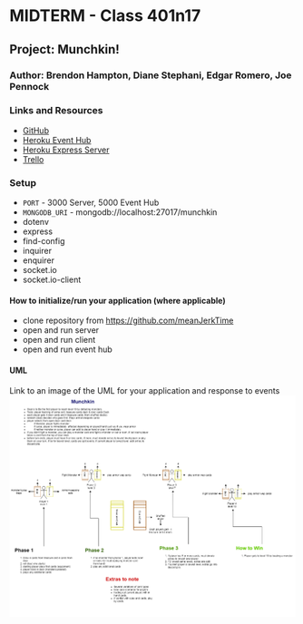 # MIDTERM - Class 401n17

## Project: Munchkin!

### Author: Brendon Hampton, Diane Stephani, Edgar Romero, Joe Pennock

### Links and Resources

- [GitHub](https://github.com/meanJerkTime)
- [Heroku Event Hub](https://munchkin-401-hub.herokuapp.com/)
- [Heroku Express Server](https://munchkin-401-server.herokuapp.com/)
- [Trello](https://trello.com/b/lYsBNVRs/401-project)

### Setup

- `PORT` - 3000 Server, 5000 Event Hub
- `MONGODB_URI` - mongodb://localhost:27017/munchkin
- dotenv
- express
- find-config
- inquirer
- enquirer
- socket.io
- socket.io-client

#### How to initialize/run your application (where applicable)

- clone repository from https://github.com/meanJerkTime
- open and run server
- open and run client
- open and run event hub

<!-- #### How to use your library (where applicable)

#### Tests

- How do you run tests?
- Any tests of note?
- Describe any tests that you did not complete, skipped, etc -->

#### UML

Link to an image of the UML for your application and response to events
![UML](./assets/img/MunchkinBreakdownUML.png)